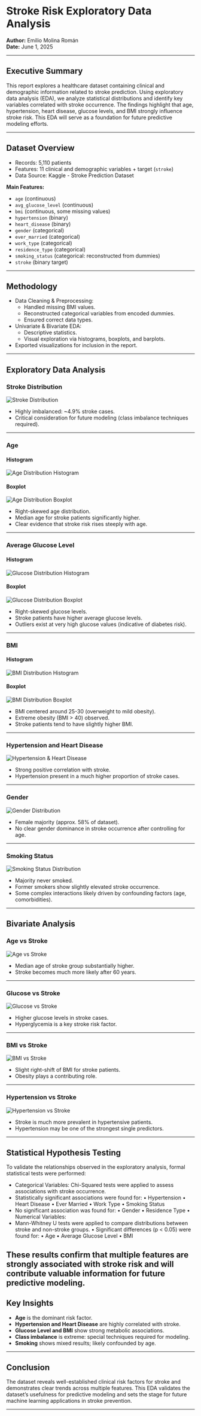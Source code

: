 # Stroke Risk Exploratory Data Analysis

**Author:** Emilio Molina Román  
**Date:** June 1, 2025

---

## Executive Summary

This report explores a healthcare dataset containing clinical and demographic information related to stroke prediction. Using exploratory data analysis (EDA), we analyze statistical distributions and identify key variables correlated with stroke occurrence. The findings highlight that age, hypertension, heart disease, glucose levels, and BMI strongly influence stroke risk. This EDA will serve as a foundation for future predictive modeling efforts.

---

## Dataset Overview

- Records: 5,110 patients
- Features: 11 clinical and demographic variables + target (`stroke`)
- Data Source: Kaggle - Stroke Prediction Dataset

**Main Features:**
- `age` (continuous)
- `avg_glucose_level` (continuous)
- `bmi` (continuous, some missing values)
- `hypertension` (binary)
- `heart_disease` (binary)
- `gender` (categorical)
- `ever_married` (categorical)
- `work_type` (categorical)
- `residence_type` (categorical)
- `smoking_status` (categorical: reconstructed from dummies)
- `stroke` (binary target)

---

## Methodology

- Data Cleaning & Preprocessing:
  - Handled missing BMI values.
  - Reconstructed categorical variables from encoded dummies.
  - Ensured correct data types.
- Univariate & Bivariate EDA:
  - Descriptive statistics.
  - Visual exploration via histograms, boxplots, and barplots.
- Exported visualizations for inclusion in the report.

---

## Exploratory Data Analysis

### Stroke Distribution

![Stroke Distribution](../outputs/stroke_distribution.png)

- Highly imbalanced: ~4.9% stroke cases.
- Critical consideration for future modeling (class imbalance techniques required).

---

### Age

#### Histogram

![Age Distribution Histogram](../outputs/age_histogram.png)

#### Boxplot

![Age Distribution Boxplot](../outputs/age_boxplot.png)

- Right-skewed age distribution.
- Median age for stroke patients significantly higher.
- Clear evidence that stroke risk rises steeply with age.

---

### Average Glucose Level

#### Histogram

![Glucose Distribution Histogram](../outputs/glucose_histogram.png)

#### Boxplot

![Glucose Distribution Boxplot](../outputs/glucose_boxplot.png)

- Right-skewed glucose levels.
- Stroke patients have higher average glucose levels.
- Outliers exist at very high glucose values (indicative of diabetes risk).

---

### BMI

#### Histogram

![BMI Distribution Histogram](../outputs/bmi_histogram.png)

#### Boxplot

![BMI Distribution Boxplot](../outputs/bmi_boxplot.png)

- BMI centered around 25-30 (overweight to mild obesity).
- Extreme obesity (BMI > 40) observed.
- Stroke patients tend to have slightly higher BMI.

---

### Hypertension and Heart Disease

![Hypertension & Heart Disease](../outputs/hypertension_heartdisease_barplot.png)

- Strong positive correlation with stroke.
- Hypertension present in a much higher proportion of stroke cases.

---

### Gender

![Gender Distribution](../outputs/gender_barplot.png)

- Female majority (approx. 58% of dataset).
- No clear gender dominance in stroke occurrence after controlling for age.

---

### Smoking Status

![Smoking Status Distribution](../outputs/smokingstatus_barplot.png)

- Majority never smoked.
- Former smokers show slightly elevated stroke occurrence.
- Some complex interactions likely driven by confounding factors (age, comorbidities).

---

## Bivariate Analysis

### Age vs Stroke

![Age vs Stroke](../outputs/age_vs_stroke_boxplot.png)

- Median age of stroke group substantially higher.
- Stroke becomes much more likely after 60 years.

---

### Glucose vs Stroke

![Glucose vs Stroke](../outputs/glucose_vs_stroke_boxplot.png)

- Higher glucose levels in stroke cases.
- Hyperglycemia is a key stroke risk factor.

---

### BMI vs Stroke

![BMI vs Stroke](../outputs/bmi_vs_stroke_boxplot.png)

- Slight right-shift of BMI for stroke patients.
- Obesity plays a contributing role.

---

### Hypertension vs Stroke

![Hypertension vs Stroke](../outputs/hypertension_heartdisease_barplot.png)

- Stroke is much more prevalent in hypertensive patients.
- Hypertension may be one of the strongest single predictors.

---

## Statistical Hypothesis Testing

To validate the relationships observed in the exploratory analysis, formal statistical tests were performed:
- Categorical Variables:
Chi-Squared tests were applied to assess associations with stroke occurrence.
- Statistically significant associations were found for:
	•	Hypertension
	•	Heart Disease
	•	Ever Married
	•	Work Type
	•	Smoking Status
- No significant association was found for:
	•	Gender
	•	Residence Type
	•	Numerical Variables:
- Mann-Whitney U tests were applied to compare distributions between stroke and non-stroke groups.
	•	Significant differences (p < 0.05) were found for:
	•	Age
	•	Average Glucose Level
	•	BMI

These results confirm that multiple features are strongly associated with stroke risk and will contribute valuable information for future predictive modeling.
---

## Key Insights

- **Age** is the dominant risk factor.
- **Hypertension and Heart Disease** are highly correlated with stroke.
- **Glucose Level and BMI** show strong metabolic associations.
- **Class imbalance** is extreme: special techniques required for modeling.
- **Smoking** shows mixed results; likely confounded by age.

---

## Conclusion

The dataset reveals well-established clinical risk factors for stroke and demonstrates clear trends across multiple features. This EDA validates the dataset’s usefulness for predictive modeling and sets the stage for future machine learning applications in stroke prevention.

---